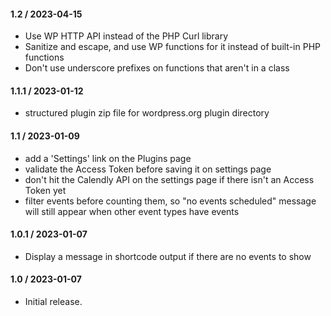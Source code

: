 #### 1.2 / 2023-04-15

* Use WP HTTP API instead of the PHP Curl library
* Sanitize and escape, and use WP functions for it instead of built-in PHP functions
* Don't use underscore prefixes on functions that aren't in a class

#### 1.1.1 / 2023-01-12

* structured plugin zip file for wordpress.org plugin directory

#### 1.1 / 2023-01-09

* add a 'Settings' link on the Plugins page
* validate the Access Token before saving it on settings page
* don't hit the Calendly API on the settings page if there isn't an Access Token yet
* filter events before counting them, so "no events scheduled" message will still appear when other event types have events

#### 1.0.1 / 2023-01-07

* Display a message in shortcode output if there are no events to show

#### 1.0 / 2023-01-07

* Initial release.
